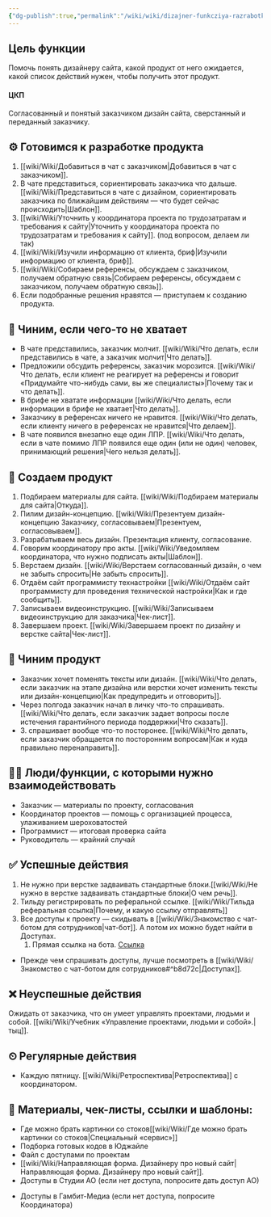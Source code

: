 ```yaml
---
{"dg-publish":true,"permalink":"/wiki/wiki/dizajner-funkcziya-razrabotki-sajta-na-tilde/"}
---
```


## Цель функции
Помочь понять дизайнеру сайта, какой продукт от него ожидается, какой список действий нужен, чтобы получить этот продукт.

#### ЦКП
Согласованный и понятый заказчиком дизайн сайта, сверстанный и переданный заказчику. 

## **⚙ Готовимся к разработке продукта**

1.  [[wiki/Wiki/Добавиться в чат с заказчиком\|Добавиться в чат с заказчиком]]. 
2. В чате представиться, сориентировать заказчика что дальше.[[wiki/Wiki/Представиться в чате с дизайном, сориентировать заказчика по ближайшим действиям — что будет сейчас происходить\|Шаблон]].
4.  [[wiki/Wiki/Уточнить у координатора проекта по трудозатратам и требования к сайту\|Уточнить у координатора проекта по трудозатратам и требования к сайту]]. (под вопросом, делаем ли так)
5.  [[wiki/Wiki/Изучили информацию от клиента, бриф\|Изучили информацию от клиента, бриф]].
6.  [[wiki/Wiki/Собираем референсы, обсуждаем с заказчиком, получаем обратную связь\|Собираем референсы, обсуждаем с заказчиком, получаем обратную связь]]. 
7.  Если подобранные решения нравятся — приступаем к созданию продукта.

## **🔧 Чиним, если чего-то не хватает**

* В чате представились, заказчик молчит. [[wiki/Wiki/Что делать, если представились в чате, а заказчик молчит\|Что делать]]. 
* Предложили обсудить референсы, заказчик морозится. [[wiki/Wiki/Что делать, если клиент не реагирует на референсы и говорит «Придумайте что-нибудь сами, вы же специалисты»\|Почему так и что делать]]. 
* В брифе не хватате информации [[wiki/Wiki/Что делать, если информации в брифе не хватает\|Что делать]]. 
* Заказчику в референсах ничего не нравится. [[wiki/Wiki/Что делать, если клиенту ничего в референсах не нравится\|Что делаем]].
*  В чате появился внезапно еще один ЛПР. [[wiki/Wiki/Что делать, если в чате помимо ЛПР появился еще один (или не один) человек, принимающий решения\|Чего нельзя делать]].

## **🎯 Создаем продукт**

1. Подбираем материалы для сайта. [[wiki/Wiki/Подбираем материалы для сайта\|Откуда]].
2. Пилим дизайн-концепцию. [[wiki/Wiki/Презентуем дизайн-концепцию Заказчику, согласовываем\|Презентуем, согласовываем]]. 
3.  Разрабатываем весь дизайн. Презентация клиенту, согласование.
4. Говорим координатору про акты. [[wiki/Wiki/Уведомляем координатора, что нужно подписать акты\|Шаблон]].
5.  Верстаем дизайн. [[wiki/Wiki/Верстаем согласованный дизайн, о чем не забыть спросить\|Не забыть спросить]]. 
6. Отдаём сайт программисту технастройки [[wiki/Wiki/Отдаём сайт программисту для проведения технической настройки\|Как и где сообщить]]. 
7. Записываем видеоинструкцию. [[wiki/Wiki/Записываем видеоинструкцию для заказчика\|Чек-лист]]. 
8. Завершаем проект. [[wiki/Wiki/Завершаем проект по дизайну и верстке сайта\|Чек-лист]].

## 🔵 Чиним продукт

* Заказчик хочет поменять тексты или дизайн. [[wiki/Wiki/Что делать, если заказчик на этапе дизайна или верстки хочет изменить тексты или дизайн-концепцию\|Как предупредить и отговорить]]. 
* Через полгода заказчик начал в личку что-то спрашивать. [[wiki/Wiki/Что делать, если заказчик задает вопросы после истечения гарантийного периода поддержки\|Что сказать]]. 
* З. спрашивает вообще что-то посторонее. [[wiki/Wiki/Что делать, если заказчик обращается по посторонним вопросам\|Как и куда правильно перенаправить]]. 

## **🧗‍♀️ Люди/функции, с которыми нужно взаимодействовать**

* Заказчик — материалы по проекту, согласования
* Координатор проектов — помощь с организацией процесса, улаживанием шероховатостей
* Программист — итоговая проверка сайта
* Руководитель — крайний случай

## **✅ Успешные действия**

1. Не нужно при верстке задваивать стандартные блоки.[[wiki/Wiki/Не нужно в верстке задваивать стандартные блоки\|О чем речь]]. 
2. Тильду регистрировать по реферальной ссылке. [[wiki/Wiki/Тильда реферальная ссылка\|Почему, и какую ссылку отправлять]]
3. Все доступы к проекту — скидывать в [[wiki/Wiki/Знакомство с чат-ботом для сотрудников\|чат-бот]]. А потом их можно будет найти в Доступах. 
	1. Прямая ссылка на бота. [Ссылка](https://mnlp.cc/mini?domain=voronka2&id=10)
- Прежде чем спрашивать доступы, лучше посмотреть в [[wiki/Wiki/Знакомство с чат-ботом для сотрудников#^b8d72c\|Доступах]]. 

## ❌ Неуспешные действия

Ожидать от заказчика, что он умеет управлять проектами, людьми и собой. [[wiki/Wiki/Учебник «Управление проектами, людьми и собой».\|тыц]].

## ⏲ Регулярные действия

- Каждую пятницу. [[wiki/Wiki/Ретроспектива\|Ретроспектива]] с координатором.

## **📃 Материалы, чек-листы, ссылки и шаблоны:**

* Где можно брать картинки со стоков[[wiki/Wiki/Где можно брать картинки со стоков\|Специальный «сервис»]]
* Подборка готовых кодов в Юджайле
* Файл с доступами по проектам
* [[wiki/Wiki/Направляющая форма. Дизайнеру про новый сайт\|Направляющая форма. Дизайнеру про новый сайт]].
* Доступы в Студии АО (если нет доступа, попросите дать доступ АО)
- Доступы в Гамбит-Медиа (если нет доступа, попросите Координатора)